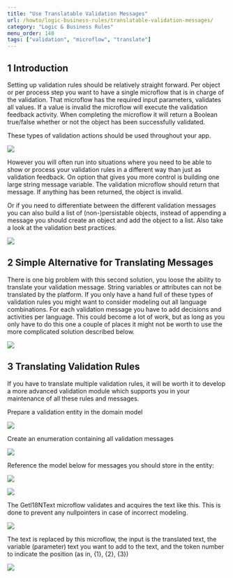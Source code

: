 ```yaml
---
title: "Use Translatable Validation Messages"
url: /howto/logic-business-rules/translatable-validation-messages/
category: "Logic & Business Rules"
menu_order: 140
tags: ["validation", "microflow", "translate"]
---
```


## 1 Introduction

Setting up validation rules should be relatively straight forward. Per object or per process step you want to have a single microflow that is in charge of the validation. That microflow has the required input parameters, validates all values. If a value is invalid the microflow will execute the validation feedback activity. When completing the microflow it will return a Boolean true/false whether or not the object has been successfully validated.

These types of validation actions should be used throughout your app. 

![](/attachments/howto/logic-business-rules//translatable-validation-messages/18581628.png)

However you will often run into situations where you need to be able to show or process your validation rules in a different way than just as validation feedback. On option that gives you more control is building one large string message variable. The validation microflow should return that message. If anything has been returned, the object is invalid.

Or if you need to differentiate between the different validation messages you can also build a list of (non-)persistable objects, instead of appending a message you should create an object and add the object to a list. Also take a look at the validation best practices.

![](/attachments/howto/logic-business-rules//translatable-validation-messages/18581627.png)

## 2 Simple Alternative for Translating Messages

There is one big problem with this second solution, you loose the ability to translate your validation message. String variables or attributes can not be translated by the platform. If you only have a hand full of these types of validation rules you might want to consider modeling out all language combinations. For each validation message you have to add decisions and activities per language. This could become a lot of work, but as long as you only have to do this one a couple of places it might not be worth to use the more complicated solution described below. 

![](/attachments/howto/logic-business-rules//translatable-validation-messages/18581626.png)

## 3 Translating Validation Rules

If you have to translate multiple validation rules, it will be worth it to develop a more advanced validation module which supports you in your maintenance of all these rules and messages.

Prepare a validation entity in the domain model

![](/attachments/howto/logic-business-rules//translatable-validation-messages/18581625.png)

Create an enumeration containing all validation messages

![](/attachments/howto/logic-business-rules//translatable-validation-messages/18581624.png)

Reference the model below for messages you should store in the entity:

![](/attachments/howto/logic-business-rules//translatable-validation-messages/model1.jpg)

![](/attachments/howto/logic-business-rules//translatable-validation-messages/model2.jpg)

The GetI18NText microflow validates and acquires the text like this. This is done to prevent any nullpointers in case of incorrect modeling.

![](/attachments/howto/logic-business-rules//translatable-validation-messages/model3.jpg)

The text is replaced by this microflow, the input is the translated text, the variable (parameter) text you want to add to the text, and the token number to indicate the position (as in, {1}, {2}, {3})

![](/attachments/howto/logic-business-rules//translatable-validation-messages/model4.jpg)

